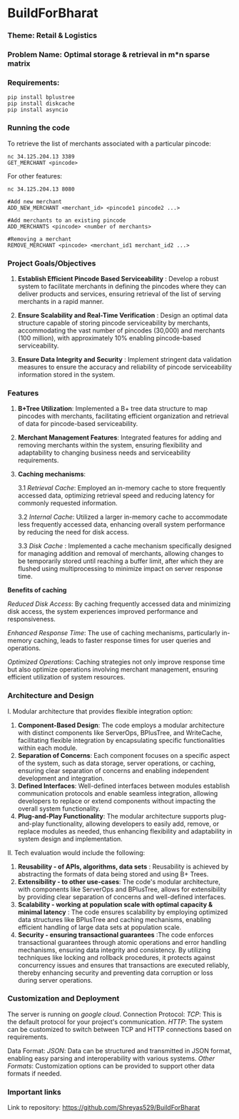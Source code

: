 # BuildForBharat

### Theme: Retail & Logistics

### Problem Name: Optimal storage & retrieval in m*n sparse matrix

### Requirements:

    pip install bplustree
    pip install diskcache
    pip install asyncio

### Running the code

To retrieve the list of merchants associated with a particular pincode:

    nc 34.125.204.13 3389
    GET_MERCHANT <pincode>

For other features:

    nc 34.125.204.13 8080
    
    #Add new merchant
    ADD_NEW_MERCHANT <merchant_id> <pincode1 pincode2 ...>

    #Add merchants to an existing pincode
    ADD_MERCHANTS <pincode> <number of merchants>

    #Removing a merchant
    REMOVE_MERCHANT <pincode> <merchant_id1 merchant_id2 ...>
    



### Project Goals/Objectives
1. **Establish Efficient Pincode Based Serviceability** : Develop a robust system to facilitate merchants in defining the pincodes where they can deliver products and services, ensuring retrieval of the list of serving merchants in a rapid manner.

2. **Ensure Scalability and Real-Time Verification** : Design an optimal data structure capable of storing pincode serviceability by merchants, accommodating the vast number of pincodes (30,000) and merchants (100 million), with approximately 10% enabling pincode-based serviceability.

4. **Ensure Data Integrity and Security** : Implement stringent data validation measures to ensure the accuracy and reliability of pincode serviceability information stored in the system.

### Features

1. **B+Tree Utilization**: Implemented a B+ tree data structure to map pincodes with merchants, facilitating efficient organization and retrieval of data for pincode-based serviceability.

2. **Merchant Management Features**: Integrated features for adding and removing merchants within the system, ensuring flexibility and adaptability to changing business needs and serviceability requirements.

3. **Caching mechanisms**:
   
    3.1 _Retrieval Cache_: Employed an in-memory cache to store frequently accessed data, optimizing retrieval speed and reducing latency for commonly requested information.

    3.2 *Internal Cache*: Utilized a larger in-memory cache to accommodate less frequently accessed data, enhancing overall system performance by reducing the need for disk access.

    3.3 *Disk Cache* : Implemented a cache mechanism specifically designed for managing addition and removal of merchants, allowing changes to be temporarily stored until reaching a buffer limit, after which they are flushed using multiprocessing to minimize impact on server response time.

**Benefits of caching**

*Reduced Disk Access*: By caching frequently accessed data and minimizing disk access, the system experiences improved performance and responsiveness.

*Enhanced Response Time*: The use of caching mechanisms, particularly in-memory caching, leads to faster response times for user queries and operations.

*Optimized Operations*: Caching strategies not only improve response time but also optimize operations involving merchant management, ensuring efficient utilization of system resources.


### Architecture and Design

I. Modular architecture that provides flexible integration option: 
1. **Component-Based Design**: The code employs a modular architecture with distinct components like ServerOps, BPlusTree, and WriteCache, facilitating flexible integration by encapsulating specific functionalities within each module.
2. **Separation of Concerns**: Each component focuses on a specific aspect of the system, such as data storage, server operations, or caching, ensuring clear separation of concerns and enabling independent development and integration.
3. **Defined Interfaces**: Well-defined interfaces between modules establish communication protocols and enable seamless integration, allowing developers to replace or extend components without impacting the overall system functionality.
4. **Plug-and-Play Functionality**: The modular architecture supports plug-and-play functionality, allowing developers to easily add, remove, or replace modules as needed, thus enhancing flexibility and adaptability in system design and implementation.

II. Tech evaluation would include the following:

1. **Reusability - of APIs, algorithms, data sets** : Reusability is achieved by abstracting the formats of data being stored and using B+ Trees.
2. **Extensibility - to other use-cases**: The code's modular architecture, with components like ServerOps and BPlusTree, allows for extensibility by providing clear separation of concerns and well-defined interfaces.
3. **Scalability - working at population scale with optimal capacity & minimal latency** : The code ensures scalability by employing optimized data structures like BPlusTree and caching mechanisms, enabling efficient handling of large data sets at population scale.
4. **Security - ensuring transactional guarantees** :The code enforces transactional guarantees through atomic operations and error handling mechanisms, ensuring data integrity and consistency. By utilizing techniques like locking and rollback procedures, it protects against concurrency issues and ensures that transactions are executed reliably, thereby enhancing security and preventing data corruption or loss during server operations.



### Customization and Deployment
The server is running on _google cloud_.
Connection Protocol:
*TCP*: This is the default protocol for your project's communication.
*HTTP*: The system can be customized to switch between TCP and HTTP connections based on requirements.

Data Format:
*JSON*: Data can be structured and transmitted in JSON format, enabling easy parsing and interoperability with various systems.
*Other Formats*: Customization options can be provided to support other data formats if needed.

### Important links
Link to repository: https://github.com/Shreyas529/BuildForBharat

